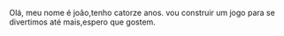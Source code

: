 Olá, meu nome é joão,tenho catorze anos.
vou construir um jogo para se divertimos até mais,espero que gostem.
